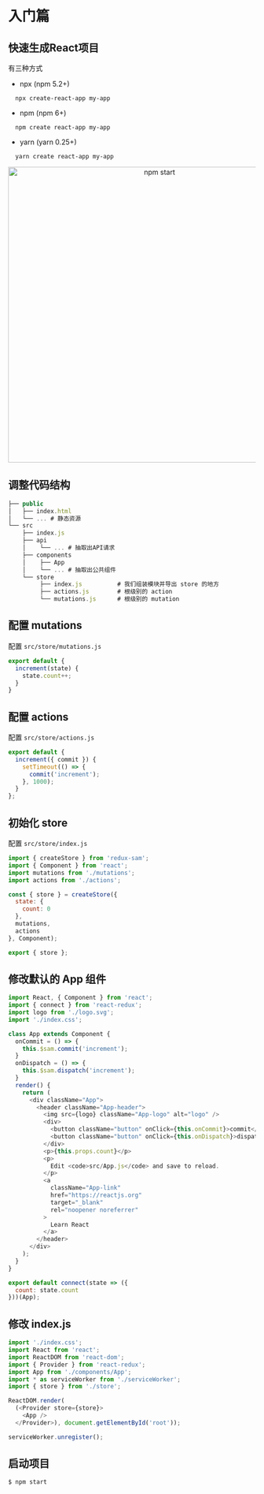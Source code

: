 # 入门篇

## 快速生成React项目

有三种方式
* npx (npm 5.2+)
```
  npx create-react-app my-app
```
* npm (npm 6+)
```
  npm create react-app my-app
```
* yarn (yarn 0.25+)
```
  yarn create react-app my-app
```
<p align='center'>
  <img src='https://camo.githubusercontent.com/29765c4a32f03bd01d44edef1cd674225e3c906b/68747470733a2f2f63646e2e7261776769742e636f6d2f66616365626f6f6b2f6372656174652d72656163742d6170702f323762343261632f73637265656e636173742e737667' width='600' alt='npm start'>
</p>

## 调整代码结构

```js
├── public
│   ├── index.html
│   └── ... # 静态资源
└── src
    ├── index.js
    ├── api
    │    └── ... # 抽取出API请求
    ├── components
    │    ├── App
    │    └── ... # 抽取出公共组件
    └── store
         ├── index.js          # 我们组装模块并导出 store 的地方
         ├── actions.js        # 根级别的 action
         └── mutations.js      # 根级别的 mutation

```

## 配置 mutations

配置 `src/store/mutations.js`

```js
export default {
  increment(state) {
    state.count++;
  }
}

```

## 配置 actions

配置 `src/store/actions.js`

```js
export default {
  increment({ commit }) {
    setTimeout(() => {
      commit('increment');
    }, 1000);
  }
};

```

## 初始化 store

配置 `src/store/index.js`

```js
import { createStore } from 'redux-sam';
import { Component } from 'react';
import mutations from './mutations';
import actions from './actions';

const { store } = createStore({
  state: {
    count: 0
  },
  mutations,
  actions
}, Component);

export { store };

```

## 修改默认的 App 组件

```js
import React, { Component } from 'react';
import { connect } from 'react-redux';
import logo from './logo.svg';
import './index.css';

class App extends Component {
  onCommit = () => {
    this.$sam.commit('increment');
  }
  onDispatch = () => {
    this.$sam.dispatch('increment');
  }
  render() {
    return (
      <div className="App">
        <header className="App-header">
          <img src={logo} className="App-logo" alt="logo" />
          <div>
            <button className="button" onClick={this.onCommit}>commit</button>&nbsp;
            <button className="button" onClick={this.onDispatch}>dispatch</button>
          </div>
          <p>{this.props.count}</p>
          <p>
            Edit <code>src/App.js</code> and save to reload.
          </p>
          <a
            className="App-link"
            href="https://reactjs.org"
            target="_blank"
            rel="noopener noreferrer"
          >
            Learn React
          </a>
        </header>
      </div>
    );
  }
}

export default connect(state => ({
  count: state.count
}))(App);

```

## 修改 index.js

```js
import './index.css';
import React from 'react';
import ReactDOM from 'react-dom';
import { Provider } from 'react-redux';
import App from './components/App';
import * as serviceWorker from './serviceWorker';
import { store } from './store';

ReactDOM.render(
  (<Provider store={store}>
    <App />
  </Provider>), document.getElementById('root'));

serviceWorker.unregister();

```

## 启动项目

```bash
$ npm start

```
